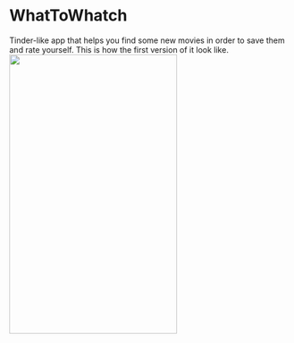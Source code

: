 # WhatToWhatch
Tinder-like app that helps you find some new movies in order to save them and rate yourself.
This is how the first version of it look like.
<img src="https://media.giphy.com/media/EkY8pDVcTl26wdtuWb/giphy.gif" width="300" height="500" />
